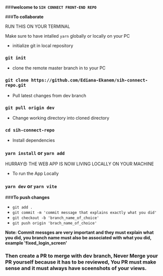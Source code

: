 ###**welcome to `SIH CONNECT FRONT-END REPO`**

###**To collaborate**

RUN THIS ON YOUR TERMINAL

Make sure to have intalled `yarn` globally or locally on your PC


- initialize git in local repository
### `git init`


- clone the remote master branch in to your PC
### `git clone https://github.com/Ediana-Ekanem/sih-connect-repo.git`

- Pull latest changes from dev branch
### `git pull origin dev`

- Change working directory into cloned directory
### `cd sih-connect-repo`

- Install dependencies
### `yarn install` or `yarn add`


HURRAY😍 THE WEB APP IS NOW LIVING LOCALLY ON YOUR MACHINE

- To run the App Locally
### `yarn dev` or `yarn vite`



###**To push changes**

- `git add .`
- `git commit -m 'commit message that explains exactly what you did'`
- `git checkout -b 'branch_name_of_choice'`
- `git push origin 'brach_name_of_choice'`

**Note: Commit messges are very important and they must explain what you did, you branch name must also be associated with what you did, example 'fixed_login_screen'**

### Then create a PR to merge with dev branch, Never Merge your PR yourself because it has to be reviewed, You PR must make sense and it must always have sceenshots of your views.
